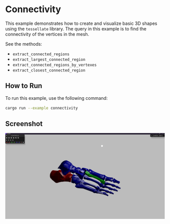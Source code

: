 # Connectivity

This example demonstrates how to create and visualize basic 3D shapes using the `tessellate` library.
The query in this example is to find the connectivity of the vertices in the mesh.

See the methods:
 - `extract_connected_regions`
 - `extract_largest_connected_region`
 - `extract_connected_regions_by_vertexes`
 - `extract_closest_connected_region`

## How to Run

To run this example, use the following command:

```sh
cargo run --example connectivity
```

## Screenshot
![Connectivity Example](screenshot.png)
 